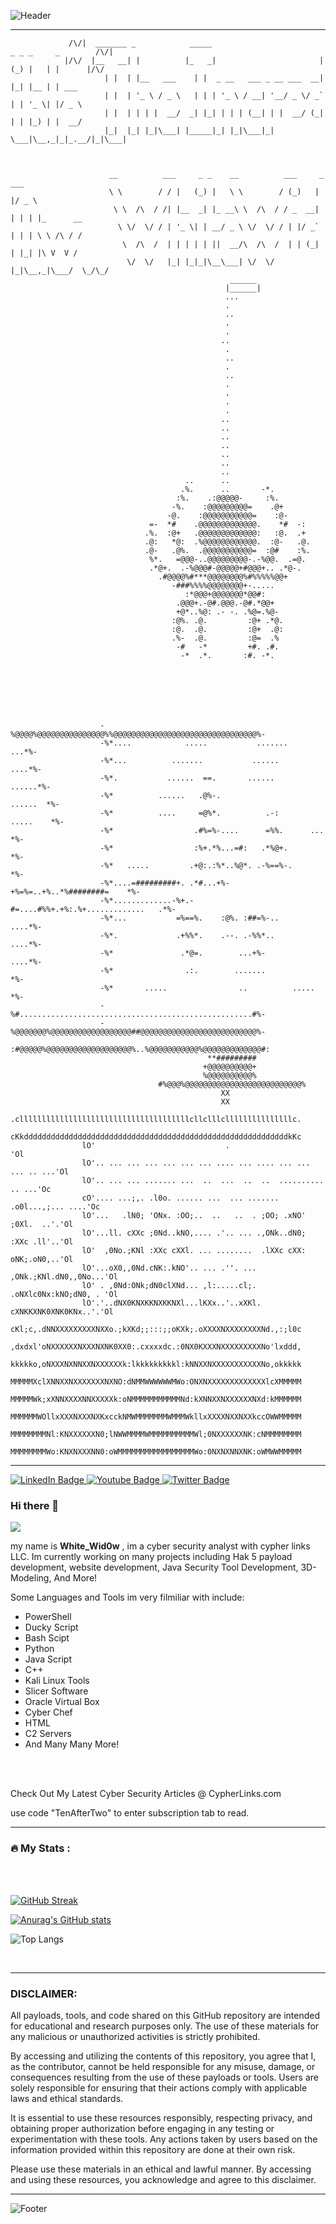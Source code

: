 
![Header](./github-header-image2.png)

---



                          


                                               
                 
                 /\/|  _______ _            _____                         _ _ _     _        /\/|
                |/\/  |__   __| |          |_   _|                       | (_) |   | |      |/\/ 
                         | |  | |__   ___    | |  _ __   ___ _ __ ___  __| |_| |__ | | ___       
                         | |  | '_ \ / _ \   | | | '_ \ / __| '__/ _ \/ _` | | '_ \| |/ _ \      
                         | |  | | | |  __/  _| |_| | | | (__| | |  __/ (_| | | |_) | |  __/      
                         |_|  |_| |_|\___| |_____|_| |_|\___|_|  \___|\__,_|_|_.__/|_|\___|      
                                                                                  
                                                                                  
                              
                          __          ___     _ _    __          ___     _  ___           
                          \ \        / / |   (_) |   \ \        / (_)   | |/ _ \          
                           \ \  /\  / /| |__  _| |_ __\ \  /\  / / _  __| | | | |_      __
                            \ \/  \/ / | '_ \| | __/ _ \ \/  \/ / | |/ _` | | | \ \ /\ / /
                             \  /\  /  | | | | | ||  __/\  /\  /  | | (_| | |_| |\ V  V / 
                              \/  \/   |_| |_|_|\__\___| \/  \/   |_|\__,_|\___/  \_/\_/  
                                                     ______                               
                                                    |______|                              
                                                    ...
                                                    .
                                                    ..                                               
                                                    .                                               
                                                    .                                               
                                                   ..                                               
                                                    .                                               
                                                    ..                                               
                                                    .                                               
                                                    ..                                              
                                                    .                                               
                                                    .                                               
                                                    .                                               
                                                    .                                               
                                                   ..                                               
                                                   ..                                               
                                                   ..                                               
                                                   ..                                               
                                                   ..                                               
                                                   ..                                               
                                                   ..                                               
                                           ..      ..                                               
                                          .%.      ..       -*.                                     
                                         :%.    .:@@@@@-     :%.                                    
                                        -%.    :@@@@@@@@@=    .@+                                   
                                       -@.    :@@@@@@@@@@@=    :@-                                  
                                   =-  *#    .@@@@@@@@@@@@@.    *#  -:                              
                                  .%.  :@+   .@@@@@@@@@@@@@:   :@.  .+                              
                                  .@:   *@:  .%@@@@@@@@@@@@.  :@-   .@.                             
                                  .@-   .@%.  .@@@@@@@@@@@=  :@#    :%.                             
                                   %*.   =@@@-..@@@@@@@@@-.-%@@.  .=@.                              
                                   .*@+.  .-%@@@#-@@@@@+#@@@+.. .*@-.                               
                                     .#@@@@%#***@@@@@@@@%#%%%%%@@+                                  
                                        -###%%%%@@@@@@@@+-.....                                     
                                           :*@@@+@@@@@@@*@@#:                                       
                                         .@@@+.-@#.@@@.-@#.*@@+                                     
                                         +@*..%@: .- -. .%@=.%@-                                    
                                        :@%. .@.         :@+ .*@.                                   
                                        :@.  .@.         :@+  .@:                                   
                                        .%-  .@.         :@=  .%                                    
                                         -#   -*         +#. .#.                                    
                                          -*  .*.       :#. -*.                                     
                                                                                                    
                                                                                                    
                                                 



     
                        -%@@@@%@@@@@@@@@@@@@@@%%@@@@@@@@@@@@@@@@@@@@@@@@@@@@@@@@%-           
                        -%*....            .....           .......          ...*%-         
                        -%*...          .......           ......           ....*%-           
                        -%*.           ......  ==.       ......          ......*%-           
                        -%*          ......   .@%-.                    ......  *%-              
                        -%*          ....     =@%*.          .-:      .....    *%-                     
                        -%*                  .#%=%-....      =%%.      ...     *%-                  
                        -%*                  :%+.*%...=#:   .*%@+.             *%-             
                        -%*   .....         .+@:.:%*..%@*. .-%==%-.            *%-   
                        -%*....=#########+. .*#...+%-+%=%=..+%..*%########=    *%-
                        -%*.............-%+.-#=....#%%+.+%:.%+.............   .*%-         
                        -%*...           =%==%.    :@%. :##=%-..           ....*%-            
                        -%*.             .+%%*.    .--. .-%%*..            ....*%-            
                        -%*               .*@=.        ...+%-              ....*%-              
                        -%*                .:.        .......                  *%-            
                        -%*       .....                ..          .....       *%-              
                        -%#....................................................#%-       
                        -%@@@@@@@%@@@@@@@@@@@@@@@@@@##@@@@@@@@@@@@@@@@@@@@@@@@@@%-               
                        :#@@@@@%@@@@@@@@@@@@@@@@@@@%..%@@@@@@@@@@@%@@@@@@@@@@@@@#:            
                                                **#########      
                                               +@@@@@@@@@@+           
                                               %@@@@@@@@@@%            
                                     #%@@@%@@@@@@@@@@@@@@@@@@@@@@@@@@% 
                                                   XX
                                                   XX
                    .cllllllllllllllllllllllllllllllllllllllcllclllclllllllllllllllc.
                    cKkdddddddddddddddddddddddddddddddddddddddddddddddddddddddddddkKc
                    lO'                             .                             'Ol
                    lO'.. ... ... ... ... ... ... .... ... .... ... ... ... .. ...'Ol
                    lO'.. ... ... ....... ...  ..  ...  ..  ..  ..........  .. ...'Oc
                    cO'.... ...;,. .l0o. ...... ...  ... ....... .o0l...,;... ....'Oc
                    lO'...   .lN0; 'ONx. :OO;..  ..   ..  . ;OO; .xNO' ;0Xl.  ..'.'Ol
                    lO'...ll. cXXc ;0Nd..kNO,.... .'.. ... .,ONk..dN0; :XXc .ll'..'Ol
                    lO'  ,0No.;KNl :XXc cXXl. ... ........  .lXXc cXX: oNK;.oN0,..'Ol
                    lO'...oX0,,0Nd.cNK:.kNO'.. ... .''. ...  ,ONk.;KNl.dN0,,0No...'Ol
                    lO' . ,0Nd:ONk;dN0clXNd... ,l:.....cl;.  .oNXlc0Nx:kNO;dN0, . 'Ol
                    lO'.'..dNX0KNXKKNXKKNXl...lKXx..'..xXKl.  cXNKKXNK0XNK0KNx..'.'Ol
                    cKl;c,.dNNXXXXXXXXXNXXo.;kXKd;;:::;;oKXk;.oXXXXNXXXXXXXXNd.,:;l0c
                    ,dxdxl'oNXXXXXXNXXXNXNK0XX0:.cxxxxdc.:0NX0KXXXNXXXXXXXXXNo'lxddd,
                    kkkkko,oNXXXNXNNXXNXXXXXXk:lkkkkkkkkkl:kNNXXNXXXXXXXXXXXNo,okkkkk
                    MMMMMXclXNNXXNXXXXXXXNXNO:dNMMWWWWWWMWo:ONXNXXXXXXXXXXXXXlcXMMMMM
                    MMMMMWk;xXNNXXXXNNXXXXXk:oNMMMMMMMMMMMNd:kXNNXXNXXXXXXNXd:kMMMMMM
                    MMMMMMWOllxXXXNXXXNXKxcckNMWMMMMMMMWMMMWkllxXXXXNXXNXXkccOWWMMMMM
                    MMMMMMMMNl:KNXXXXXXN0;lNWWMMMMWMMMMMMMMMMWl;0NXXXXXXNK:cNMMMMMMMM
                    MMMMMMMMWo:KNXNXXXNN0:oWMMMMMMMMMMMMMMMMMWo:0NXNXNNXNK:oWMWWMMMMM





---

  <div id="badges">
  <a href="https://www.linkedin.com/in/jacob-miller-05091928a/">
    <img src="https://img.shields.io/badge/LinkedIn-blue?style=for-the-badge&logo=linkedin&logoColor=white" alt="LinkedIn Badge"/>
  </a>
  <a href="https://www.youtube.com/">
    <img src="https://img.shields.io/badge/YouTube-red?style=for-the-badge&logo=youtube&logoColor=white" alt="Youtube Badge"/>
  </a>
  <a href="https://twitter.com/CypherLinksUS">
    <img src="https://img.shields.io/badge/Twitter-blue?style=for-the-badge&logo=twitter&logoColor=white" alt="Twitter Badge"/>
  </a>
</div>


### Hi there 👋





![](https://komarev.com/ghpvc/?username=Zen-ith1)




my name is **White_Wid0w** , im a cyber security analyst with cypher links LLC. Im currently working on many projects including Hak 5 payload development, website development, Java Security Tool Development, 3D-Modeling, And More!

Some Languages and Tools im very filmiliar with include: 

- PowerShell
- Ducky Script
- Bash Scipt
- Python
- Java Script
- C++
- Kali Linux Tools
- Slicer Software 
- Oracle Virtual Box 
- Cyber Chef
- HTML
- C2 Servers
- And Many Many More!


<br>

<br>

Check Out My Latest Cyber Security Articles @ CypherLinks.com

use code "TenAfterTwo" to enter subscription tab to read.

---

### :fire: My Stats :

<br>

<br>

[![GitHub Streak](https://github-readme-streak-stats.herokuapp.com?user=Zen-ith1&date_format=M%20j%5B%2C%20Y%5D)](https://git.io/streak-stats)

[![Anurag's GitHub stats](https://github-readme-stats.vercel.app/api?username=Zen-ith1)](https://github.com/anuraghazra/github-readme-stats)

![Top Langs](https://github-readme-stats.vercel.app/api/top-langs/?username=Zen-ith1&size_weight=0.5&count_weight=0.5)


<br>


---

### DISCLAIMER: 
All payloads, tools, and code shared on this GitHub repository are intended for educational and research purposes only. The use of these materials for any malicious or unauthorized activities is strictly prohibited. 

By accessing and utilizing the contents of this repository, you agree that I, as the contributor, cannot be held responsible for any misuse, damage, or consequences resulting from the use of these payloads or tools. Users are solely responsible for ensuring that their actions comply with applicable laws and ethical standards.

It is essential to use these resources responsibly, respecting privacy, and obtaining proper authorization before engaging in any testing or experimentation with these tools. Any actions taken by users based on the information provided within this repository are done at their own risk.

Please use these materials in an ethical and lawful manner. By accessing and using these resources, you acknowledge and agree to this disclaimer.




--- 

![Footer](./github-footer-image.png)


